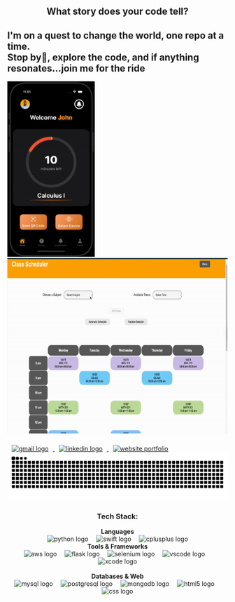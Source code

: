 <h2 align="center">What story does your code tell?</h2>
<h2 align="left">I'm on a quest to change the world, one repo at a time.<br> Stop by🚦, explore the code, and if anything resonates...join me for the ride</h2>

<div>
    <a href="https://www.loom.com/share/119f44c984a54fd6aa811dbedee582c7">
    </a>
    <a href="https://www.loom.com/share/119f44c984a54fd6aa811dbedee582c7">
      <img src="https://raw.githubusercontent.com/AdrDube/adrdube/main/.github/workflows/ClassSync-short.gif" height="400">
    </a>
    <a href="https://www.loom.com/share/119f44c984a54fd6aa811dbedee582c7">
    </a>
    <a href="https://www.loom.com/share/119f44c984a54fd6aa811dbedee582c7">
      <img src="https://raw.githubusercontent.com/AdrDube/adrdube/main/.github/workflows/Swifty.gif" height="400">
    </a>
  </div>


###

<div align="left">
  <a href="mailto:adrtdube@gmail.com" target="_blank">
    <img src="https://img.shields.io/static/v1?message=Gmail&logo=gmail&label=&color=D14836&logoColor=white&labelColor=&style=for-the-badge" height="35" alt="gmail logo" hspace="10"/>
  </a>

  <a href="https://www.linkedin.com/in/adrieltdube/" target="_blank">
    <img src="https://img.shields.io/static/v1?message=LinkedIn&logo=linkedin&label=&color=0077B5&logoColor=white&labelColor=&style=for-the-badge" height="35" alt="linkedin logo" hspace="10" />
  </a>
  
  <a href="https://adrdube.github.io/" target="_blank">
    <img src="https://imgur.com/aQG90R1.png" height="35"  width="120" alt="website portfolio" hspace="10"/>
  </a>
</div>

<img src="https://raw.githubusercontent.com/AdrDube/AdrDube/output/snake.svg" alt="Snake animation" />

###

<h3 align="center">Tech Stack:</h3>
<div align="center">
  <strong>Languages</strong><br>
  <img src="https://cdn.jsdelivr.net/gh/devicons/devicon/icons/python/python-original.svg" height="36" alt="python logo" />
  <img width="10" />
  <img src="https://skillicons.dev/icons?i=swift" height="36" alt="swift logo" />
  <img width="10" />
  <img src="https://cdn.simpleicons.org/c++/00599C" height="36" alt="cplusplus logo" />
</div>


<div align="center">
  <strong>Tools & Frameworks</strong><br>
  <img src="https://cdn.simpleicons.org/amazonwebservices/FF9900" height="36" alt="aws logo" />
  <img width="10" />
  <img src="https://skillicons.dev/icons?i=flask" height="36" alt="flask logo" />
  <img width="10" />
  <img src="https://skillicons.dev/icons?i=selenium" height="36" alt="selenium logo" />
  <img width="10" />
  <img src="https://cdn.jsdelivr.net/gh/devicons/devicon/icons/vscode/vscode-original.svg" height="36" alt="vscode logo" />
  <img width="10" />
  <img src="https://cdn.jsdelivr.net/gh/devicons/devicon/icons/xcode/xcode-original.svg" height="36" alt="xcode logo" />
</div>

<br>

<div align="center">
  <strong>Databases & Web</strong><br>
  <img src="https://cdn.jsdelivr.net/gh/devicons/devicon/icons/mysql/mysql-original.svg" height="36" alt="mysql logo" />
  <img width="10" />
  <img src="https://skillicons.dev/icons?i=postgres" height="36" alt="postgresql logo" />
  <img width="10" />
  <img src="https://cdn.simpleicons.org/mongodb/47A248" height="36" alt="mongodb logo" />
  <img width="10" />
  <img src="https://cdn.jsdelivr.net/gh/devicons/devicon/icons/html5/html5-original.svg" height="36" alt="html5 logo" />
  <img width="10" />
  <img src="https://skillicons.dev/icons?i=css" height="36" alt="css logo" />
</div>

###



###

